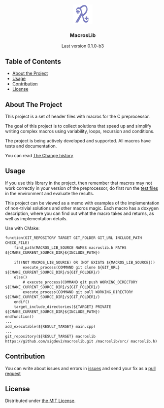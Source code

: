 <p align="center">
    <img src="https://raw.githubusercontent.com/sigdev2/macroslib/master/icon.png" alt="Logo" width="64" height="64">
    <h3 align="center">MacrosLib</h3>
    <p align="center">Last version 0.1.0-b3</p>
</p>


## Table of Contents

* [About the Project](#about-the-project)
* [Usage](#usage)
* [Contribution](#contribution)
* [License](#license)


## About The Project

This project is a set of header files with macros for the C preprocessor.

The goal of this project is to collect solutions that speed up and simplify writing complex macros using variability, loops, recursion and conditions.

The project is being actively developed and supported. All macros have tests and documentation.

You can read [The Change history](./CHANGELOG)


## Usage

If you use this library in the project, then remember that macros may not work correctly in your version of the preprocessor, do first run the [test files](./tests/) in the environment and evaluate the results.

This project can be viewed as a memo with examples of the implementation of non-trivial solutions and other macros magic. Each macro has a doxygen description, where you can find out what the macro takes and returns, as well as implementation details.

Use with CMake:

    function(GIT_REPOSITORY TARGET GIT_FOLDER GIT_URL INCLUDE_PATH CHECK_FILE)
        find_path(MACROS_LIB_SOURCE NAMES macroslib.h PATHS ${CMAKE_CURRENT_SOURCE_DIR}${INCLUDE_PATH})

        if((NOT MACROS_LIB_SOURCE) OR (NOT EXISTS ${MACROS_LIB_SOURCE}))
            execute_process(COMMAND git clone ${GIT_URL} ${CMAKE_CURRENT_SOURCE_DIR}/${GIT_FOLDER}/)
        else()
            # execute_process(COMMAND git push WORKING_DIRECTORY ${CMAKE_CURRENT_SOURCE_DIR}/${GIT_FOLDER}/)
            execute_process(COMMAND git pull WORKING_DIRECTORY ${CMAKE_CURRENT_SOURCE_DIR}/${GIT_FOLDER}/)
        endif()
        target_include_directories(${TARGET} PRIVATE ${CMAKE_CURRENT_SOURCE_DIR}${INCLUDE_PATH})
    endfunction()
    ...
    add_executable(${RESULT_TARGET} main.cpp)
    ...
    git_repository(${RESULT_TARGET} macroslib https://github.com/sigdev2/macroslib.git /macroslib/src/ macroslib.h)


## Contribution

You can write about issues and errors in [issues](https://github.com/sigdev2/macroslib/issues) and send your fix as a [pull request](https://github.com/sigdev2/macroslib/pulls)


## License

Distributed under [the MIT License](./LICENSE).
